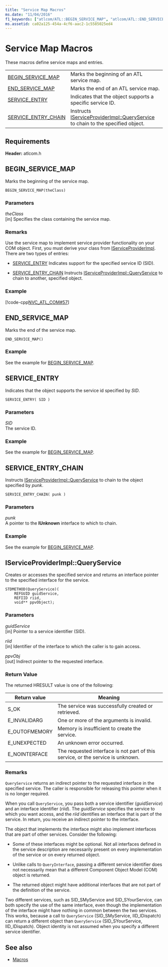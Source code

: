 ```yaml
---
title: "Service Map Macros"
ms.date: "11/04/2016"
f1_keywords: ["atlcom/ATL::BEGIN_SERVICE_MAP", "atlcom/ATL::END_SERVICE_MAP", "atlcom/ATL::SERVICE_ENTRY", "atlcom/ATL::SERVICE_ENTRY_CHAIN"]
ms.assetid: ca02a125-454a-4cf6-aac2-1c5585025ed4
---
```

# Service Map Macros

These macros define service maps and entries.

|||
|-|-|
|[BEGIN_SERVICE_MAP](#begin_service_map)|Marks the beginning of an ATL service map.|
|[END_SERVICE_MAP](#end_service_map)|Marks the end of an ATL service map.|
|[SERVICE_ENTRY](#service_entry)|Indicates that the object supports a specific service ID.|
|[SERVICE_ENTRY_CHAIN](#service_entry_chain)|Instructs [IServiceProviderImpl::QueryService](#queryservice) to chain to the specified object.|

## Requirements

**Header:** atlcom.h

##  <a name="begin_service_map"></a>  BEGIN_SERVICE_MAP

Marks the beginning of the service map.

```
BEGIN_SERVICE_MAP(theClass)
```

### Parameters

*theClass*<br/>
[in] Specifies the class containing the service map.

### Remarks

Use the service map to implement service provider functionality on your COM object. First, you must derive your class from [IServiceProviderImpl](../../atl/reference/iserviceproviderimpl-class.md). There are two types of entries:

- [SERVICE_ENTRY](#service_entry)   Indicates support for the specified service ID (SID).

- [SERVICE_ENTRY_CHAIN](#service_entry_chain)   Instructs [IServiceProviderImpl::QueryService](#queryservice) to chain to another, specified object.

### Example

[!code-cpp[NVC_ATL_COM#57](../../atl/codesnippet/cpp/service-map-macros_1.h)]

##  <a name="end_service_map"></a>  END_SERVICE_MAP

Marks the end of the service map.

```
END_SERVICE_MAP()
```

### Example

See the example for [BEGIN_SERVICE_MAP](#begin_service_map).

##  <a name="service_entry"></a>  SERVICE_ENTRY

Indicates that the object supports the service id specified by *SID*.

```
SERVICE_ENTRY( SID )
```

### Parameters

*SID*<br/>
The service ID.

### Example

See the example for [BEGIN_SERVICE_MAP](#begin_service_map).

##  <a name="service_entry_chain"></a>  SERVICE_ENTRY_CHAIN

Instructs [IServiceProviderImpl::QueryService](#queryservice) to chain to the object specified by *punk*.

```
SERVICE_ENTRY_CHAIN( punk )
```

### Parameters

*punk*<br/>
A pointer to the **IUnknown** interface to which to chain.

### Example

See the example for [BEGIN_SERVICE_MAP](#begin_service_map).

##  <a name="queryservice"></a>  IServiceProviderImpl::QueryService

Creates or accesses the specified service and returns an interface pointer to the specified interface for the service.

```
STDMETHOD(QueryService)(
    REFGUID guidService,
    REFIID riid,
    void** ppvObject);
```

### Parameters

*guidService*<br/>
[in] Pointer to a service identifier (SID).

*riid*<br/>
[in] Identifier of the interface to which the caller is to gain access.

*ppvObj*<br/>
[out] Indirect pointer to the requested interface.

### Return Value

The returned HRESULT value is one of the following:

|Return value|Meaning|
|------------------|-------------|
|S_OK|The service was successfully created or retrieved.|
|E_INVALIDARG|One or more of the arguments is invalid.|
|E_OUTOFMEMORY|Memory is insufficient to create the service.|
|E_UNEXPECTED|An unknown error occurred.|
|E_NOINTERFACE|The requested interface is not part of this service, or the service is unknown.|

### Remarks

`QueryService` returns an indirect pointer to the requested interface in the specified service. The caller is responsible for releasing this pointer when it is no longer required.

When you call `QueryService`, you pass both a service identifier (*guidService*) and an interface identifier (*riid*). The *guidService* specifies the service to which you want access, and the *riid* identifies an interface that is part of the service. In return, you receive an indirect pointer to the interface.

The object that implements the interface might also implement interfaces that are part of other services. Consider the following:

- Some of these interfaces might be optional. Not all interfaces defined in the service description are necessarily present on every implementation of the service or on every returned object.

- Unlike calls to `QueryInterface`, passing a different service identifier does not necessarily mean that a different Component Object Model (COM) object is returned.

- The returned object might have additional interfaces that are not part of the definition of the service.

Two different services, such as SID_SMyService and SID_SYourService, can both specify the use of the same interface, even though the implementation of the interface might have nothing in common between the two services. This works, because a call to `QueryService` (SID_SMyService, IID_IDispatch) can return a different object than `QueryService` (SID_SYourService, IID_IDispatch). Object identity is not assumed when you specify a different service identifier.

## See also

- [Macros](../../atl/reference/atl-macros.md)

